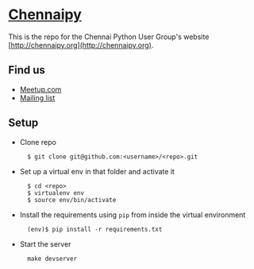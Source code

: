 # [Chennaipy](http://chennaipy.org/)

This is the repo for the Chennai Python User Group's website
[http://chennaipy.org](http://chennaipy.org).

## Find us

* [Meetup.com](http://www.meetup.com/chennaipy/)
* [Mailing list](https://mail.python.org/mailman/listinfo/chennaipy)

## Setup

* Clone repo

        $ git clone git@github.com:<username>/<repo>.git        

* Set up a virtual env in that folder and activate it

        $ cd <repo>
        $ virtualenv env
        $ source env/bin/activate

* Install the requirements using `pip` from inside the virtual environment

        (env)$ pip install -r requirements.txt
        
* Start the server

        make devserver
